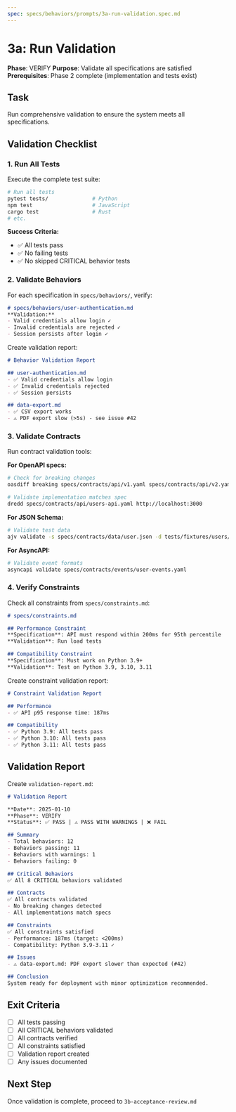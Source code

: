 ```yaml
---
spec: specs/behaviors/prompts/3a-run-validation.spec.md
---
```


# 3a: Run Validation

**Phase**: VERIFY
**Purpose**: Validate all specifications are satisfied
**Prerequisites**: Phase 2 complete (implementation and tests exist)

## Task

Run comprehensive validation to ensure the system meets all specifications.

## Validation Checklist

### 1. Run All Tests

Execute the complete test suite:
```bash
# Run all tests
pytest tests/              # Python
npm test                   # JavaScript
cargo test                 # Rust
# etc.
```

**Success Criteria:**
- ✅ All tests pass
- ✅ No failing tests
- ✅ No skipped CRITICAL behavior tests

### 2. Validate Behaviors

For each specification in `specs/behaviors/`, verify:

```markdown
# specs/behaviors/user-authentication.md
**Validation:**
- Valid credentials allow login ✓
- Invalid credentials are rejected ✓
- Session persists after login ✓
```

Create validation report:
```markdown
# Behavior Validation Report

## user-authentication.md
- ✅ Valid credentials allow login
- ✅ Invalid credentials rejected
- ✅ Session persists

## data-export.md
- ✅ CSV export works
- ⚠️ PDF export slow (>5s) - see issue #42
```

### 3. Validate Contracts

Run contract validation tools:

**For OpenAPI specs:**
```bash
# Check for breaking changes
oasdiff breaking specs/contracts/api/v1.yaml specs/contracts/api/v2.yaml

# Validate implementation matches spec
dredd specs/contracts/api/users-api.yaml http://localhost:3000
```

**For JSON Schema:**
```bash
# Validate test data
ajv validate -s specs/contracts/data/user.json -d tests/fixtures/users/*.json
```

**For AsyncAPI:**
```bash
# Validate event formats
asyncapi validate specs/contracts/events/user-events.yaml
```

### 4. Verify Constraints

Check all constraints from `specs/constraints.md`:

```markdown
# specs/constraints.md

## Performance Constraint
**Specification**: API must respond within 200ms for 95th percentile
**Validation**: Run load tests

## Compatibility Constraint
**Specification**: Must work on Python 3.9+
**Validation**: Test on Python 3.9, 3.10, 3.11
```

Create constraint validation report:
```markdown
# Constraint Validation Report

## Performance
- ✅ API p95 response time: 187ms

## Compatibility
- ✅ Python 3.9: All tests pass
- ✅ Python 3.10: All tests pass
- ✅ Python 3.11: All tests pass
```

## Validation Report

Create `validation-report.md`:

```markdown
# Validation Report

**Date**: 2025-01-10
**Phase**: VERIFY
**Status**: ✅ PASS | ⚠️ PASS WITH WARNINGS | ❌ FAIL

## Summary
- Total behaviors: 12
- Behaviors passing: 11
- Behaviors with warnings: 1
- Behaviors failing: 0

## Critical Behaviors
✅ All 8 CRITICAL behaviors validated

## Contracts
✅ All contracts validated
- No breaking changes detected
- All implementations match specs

## Constraints
✅ All constraints satisfied
- Performance: 187ms (target: <200ms)
- Compatibility: Python 3.9-3.11 ✓

## Issues
- ⚠️ data-export.md: PDF export slower than expected (#42)

## Conclusion
System ready for deployment with minor optimization recommended.
```

## Exit Criteria

- [ ] All tests passing
- [ ] All CRITICAL behaviors validated
- [ ] All contracts verified
- [ ] All constraints satisfied
- [ ] Validation report created
- [ ] Any issues documented

## Next Step

Once validation is complete, proceed to `3b-acceptance-review.md`
